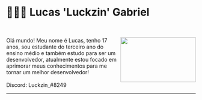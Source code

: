 # 👨🏾‍💻 Lucas 'Luckzin' Gabriel
<br>
<p><img src="https://i.imgur.com/dVipEV8.gif" height="120px" width="200px" align="right">
Olá mundo! Meu nome é Lucas, tenho 17 anos, sou estudante do terceiro ano do ensino médio e também estudo para ser um desenvolvedor, atualmente estou focado em aprimorar meus conhecimentos para me tornar um melhor desenvolvedor!<br>
<br>Discord: Luckzin_#8249
</p>
<hr>
